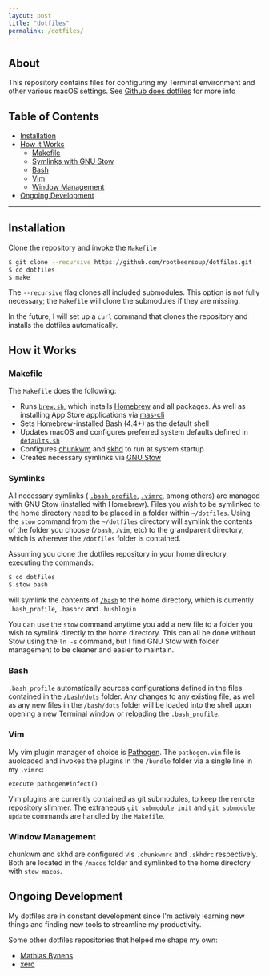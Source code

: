 ```yaml
---
layout: post
title: "dotfiles"
permalink: /dotfiles/
---
```


## About

This repository contains files for configuring my Terminal environment and other various macOS settings. See [Github does dotfiles](https://dotfiles.github.io) for more info

## Table of Contents
* [Installation](#installation)
* [How it Works](#how-it-works)
	* [Makefile](#makefile)
	* [Symlinks with GNU Stow](#symlinks)
	* [Bash](#bash)
	* [Vim](#vim)
	* [Window Management](#window-management)
* [Ongoing Development](#ongoing-development)

---

## Installation

Clone the repository and invoke the `Makefile`

```bash
$ git clone --recursive https://github.com/rootbeersoup/dotfiles.git
$ cd dotfiles
$ make
```

The `--recursive` flag clones all included submodules. This option is not fully necessary; the `Makefile` will clone the submodules if they are missing.

In the future, I will set up a `curl` command that clones the repository and installs the dotfiles automatically.

## How it Works

### Makefile

The `Makefile` does the following:

* Runs [`brew.sh`](https://github.com/rootbeersoup/dotfiles/blob/master/macos/brew.sh), which installs [Homebrew](https://brew.sh) and all packages. As well as installing App Store applications via [mas-cli](https://github.com/mas-cli/mas)
* Sets Homebrew-installed Bash (4.4+) as the default shell
* Updates macOS and configures preferred system defaults defined in [`defaults.sh`](https://github.com/rootbeersoup/dotfiles/blob/master/macos/defaults.sh)
* Configures [chunkwm](https://github.com/koekeishiya/chunkwm) and [skhd](https://github.com/koekeishiya/skhd) to run at system startup
* Creates necessary symlinks via [GNU Stow](https://www.gnu.org/software/stow/) 

### Symlinks

All necessary symlinks ( [`.bash_profile`](https://github.com/rootbeersoup/dotfiles/blob/master/bash/.bash_profile), [`.vimrc`](https://github.com/rootbeersoup/dotfiles/blob/master/vim/.vimrc), among others) are managed with GNU Stow (installed with Homebrew). Files you wish to be symlinked to the home directory need to be placed in a folder within `~/dotfiles`. Using the `stow` command from the `~/dotfiles` directory will symlink the contents of the folder you choose (`/bash`, `/vim`, etc) to the grandparent directory, which is wherever the `/dotfiles` folder is contained.

Assuming you clone the dotfiles repository in your home directory, executing the commands:

```bash
$ cd dotfiles
$ stow bash
```
will symlink the contents of [`/bash`](https://github.com/rootbeersoup/dotfiles/blob/master/bash/) to the home directory, which is currently `.bash_profile`, `.bashrc` and `.hushlogin`

You can use the `stow` command anytime you add a new file to a folder you wish to symlink directly to the home directory. This can all be done without Stow using the `ln -s` command, but I find GNU Stow with folder management to be cleaner and easier to maintain.

### Bash

`.bash_profile` automatically sources configurations defined in the files contained in the [`/bash/dots`](https://github.com/rootbeersoup/dotfiles/blob/master/bash/dots/) folder. Any changes to any existing file, as well as any new files in the `/bash/dots` folder will be loaded into the shell upon opening a new Terminal window or [reloading](https://github.com/rootbeersoup/dotfiles/blob/db902b9ac0c466d09672f58549bff4107ba53861/dots/aliases#L4) the `.bash_profile`.

### Vim

My vim plugin manager of choice is [Pathogen](https://github.com/tpope/vim-pathogen). The `pathogen.vim` file is auoloaded and invokes the plugins in the `/bundle` folder via a single line in my `.vimrc`:

```
execute pathogen#infect()
```

Vim plugins are currently contained as git submodules, to keep the remote repository slimmer. The extraneous `git submodule init` and `git submodule update` commands are handled by the `Makefile`.

### Window Management

chunkwm and skhd are configured vis `.chunkwmrc` and `.skhdrc` respectively. Both are located in the `/macos` folder and symlinked to the home directory with `stow macos`.

## Ongoing Development

My dotfiles are in constant development since I'm actively learning new things and finding new tools to streamline my productivity.

Some other dotfiles repositories that helped me shape my own:

* [Mathias Bynens](https://github.com/mathiasbynens/dotfiles)
* [xero](https://github.com/xero/dotfiles)
